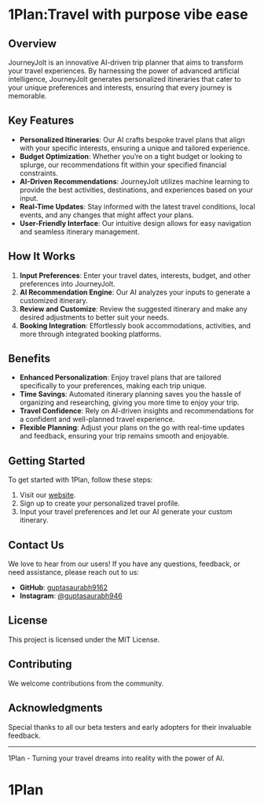 # 1Plan:Travel with purpose vibe ease

<!-- ![1Plan Live]-->

## Overview

JourneyJolt is an innovative AI-driven trip planner that aims to transform your travel experiences. By harnessing the power of advanced artificial intelligence, JourneyJolt generates personalized itineraries that cater to your unique preferences and interests, ensuring that every journey is memorable.

## Key Features

- **Personalized Itineraries**: Our AI crafts bespoke travel plans that align with your specific interests, ensuring a unique and tailored experience.
- **Budget Optimization**: Whether you’re on a tight budget or looking to splurge, our recommendations fit within your specified financial constraints.
- **AI-Driven Recommendations**: JourneyJolt utilizes machine learning to provide the best activities, destinations, and experiences based on your input.
- **Real-Time Updates**: Stay informed with the latest travel conditions, local events, and any changes that might affect your plans.
- **User-Friendly Interface**: Our intuitive design allows for easy navigation and seamless itinerary management.

## How It Works

1. **Input Preferences**: Enter your travel dates, interests, budget, and other preferences into JourneyJolt.
2. **AI Recommendation Engine**: Our AI analyzes your inputs to generate a customized itinerary.
3. **Review and Customize**: Review the suggested itinerary and make any desired adjustments to better suit your needs.
4. **Booking Integration**: Effortlessly book accommodations, activities, and more through integrated booking platforms.

## Benefits

- **Enhanced Personalization**: Enjoy travel plans that are tailored specifically to your preferences, making each trip unique.
- **Time Savings**: Automated itinerary planning saves you the hassle of organizing and researching, giving you more time to enjoy your trip.
- **Travel Confidence**: Rely on AI-driven insights and recommendations for a confident and well-planned travel experience.
- **Flexible Planning**: Adjust your plans on the go with real-time updates and feedback, ensuring your trip remains smooth and enjoyable.

## Getting Started

To get started with 1Plan, follow these steps:

1. Visit our [website](https://inspiring-arithmetic-5111c6.netlify.app/).
2. Sign up to create your personalized travel profile.
3. Input your travel preferences and let our AI generate your custom itinerary.

## Contact Us

We love to hear from our users! If you have any questions, feedback, or need assistance, please reach out to us:

- **GitHub**: [guptasaurabh9162](https://github.com/satendra03)
- **Instagram**: [@guptasaurabh946](https://www.instagram.com/_satendra_03/)

## License

This project is licensed under the MIT License.

## Contributing

We welcome contributions from the community.

## Acknowledgments

Special thanks to all our beta testers and early adopters for their invaluable feedback.

---

1Plan - Turning your travel dreams into reality with the power of AI.
# 1Plan

